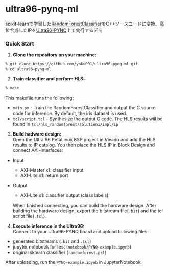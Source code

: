 # ultra96-pynq-ml

scikit-learnで学習した[RandomForestClassifier](https://scikit-learn.org/stable/modules/generated/sklearn.ensemble.RandomForestClassifier.html)をC++ソースコードに変換、高位合成したIPを[Ultra96-PYNQ](https://github.com/Avnet/Ultra96-PYNQ)上で実行するデモ

### Quick Start
1. **Clone the repository on your machine:** 
```bash
% git clone https://github.com/yoku001/ultra96-pynq-ml.git
% cd ultra96-pynq-ml
```

2. **Train classifier and perform HLS:**
```bash
% make
```
This makefile runs the following:
* `main.py` - Train the RandomForestClassifier and output the C source code for inference. By default, the iris dataset is used.
* `tcl/script.tcl` - Synthesize the output C code. The HLS results will be found in `tcl/hls_randomforest/solution1/impl/ip`


3. **Build hadware design:**  
Open the Ultra 96 PetaLinux BSP project in Vivado and add the HLS results to IP catalog. You then place the HLS IP in Block Design and connect AXI-interfaces:

  * Input
      * AXI-Master x1: classifier input
      * AXI-Lite x1: return port
  * Output
      * AXI-Lite x1: classifier output (class labels)

    When finished connecting, you can build the hardware design. After building the hardware design, export the bitstream file(`.bit`) and the tcl script file(`.tcl`).

4. **Execute inference in the Ultra96:**  
Connect to your Ultra96-PYNQ board and upload following files:
  * generated bitstreams (`.bit` and `.tcl`)
  * jupyter notebook for test (`notebook/PYNQ-example.ipynb`)
  * original sklearn classifier (`randomforest.pkl`)

After uploading, run the `PYNQ-example.ipynb` in JupyterNotebook.